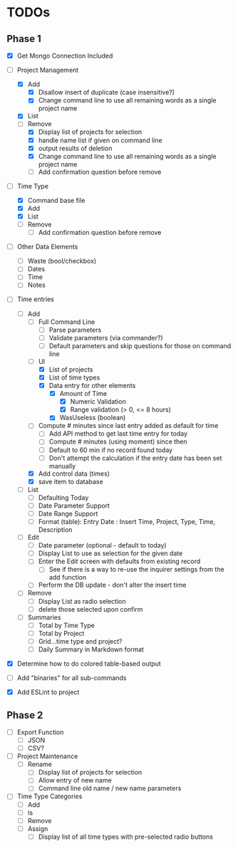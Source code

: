 # TODOs

## Phase 1

- [x] Get Mongo Connection Included
- [ ] Project Management
    - [x] Add
        - [x] Disallow insert of duplicate (case insensitive?)
        - [x] Change command line to use all remaining words as a single project name
    - [x] List
    - [ ] Remove
        - [x] Display list of projects for selection
        - [x] handle name list if given on command line
        - [x] output results of deletion
        - [x] Change command line to use all remaining words as a single project name
        - [ ] Add confirmation question before remove
- [ ] Time Type
    - [x] Command base file
    - [x] Add
    - [x] List
    - [ ] Remove
        - [ ] Add confirmation question before remove
- [ ] Other Data Elements
    - [ ] Waste (bool/checkbox)
    - [ ] Dates
    - [ ] Time
    - [ ] Notes
- [ ] Time entries
    - [ ] Add
        - [ ] Full Command Line
            - [ ] Parse parameters
            - [ ] Validate parameters (via commander?)
            - [ ] Default parameters and skip questions for those on command line
        - [ ] UI
            - [x] List of projects
            - [x] List of time types
            - [x] Data entry for other elements
                - [x] Amount of Time
                    - [x] Numeric Validation
                    - [x] Range validation (> 0, <= 8 hours)
                - [x] WasUseless (boolean)
        - [ ] Compute # minutes since last entry added as default for time
            - [ ] Add API method to get last time entry for today
            - [ ] Compute # minutes (using moment) since then
            - [ ] Default to 60 min if no record found today
            - [ ] Don't attempt the calculation if the entry date has been set manually
        - [x] Add control data (times)
        - [x] save item to database
    - [ ] List
        - [ ] Defaulting Today
        - [ ] Date Parameter Support
        - [ ] Date Range Support
        - [ ] Format (table): Entry Date : Insert Time, Project, Type, Time, Description
    - [ ] Edit
        - [ ] Date parameter (optional - default to today)
        - [ ] Display List to use as selection for the given date
        - [ ] Enter the Edit screen with defaults from existing record
            - [ ] See if there is a way to re-use the inquirer settings from the add function
        - [ ] Perform the DB update - don't alter the insert time
    - [ ] Remove
        - [ ] Display List as radio selection
        - [ ] delete those selected upon confirm
    - [ ] Summaries
        - [ ] Total by Time Type
        - [ ] Total by Project
        - [ ] Grid...time type and project?
        - [ ] Daily Summary in Markdown format
- [x] Determine how to do colored table-based output
- [ ] Add "binaries" for all sub-commands
- [x] Add ESLint to project


## Phase 2

- [ ] Export Function
    - [ ] JSON
    - [ ] CSV?
- [ ] Project Maintenance
    - [ ] Rename
        - [ ] Display list of projects for selection
        - [ ] Allow entry of new name
        - [ ] Command line old name / new name parameters
- [ ] Time Type Categories
    - [ ] Add
    - [ ] ls
    - [ ] Remove
    - [ ] Assign
        - [ ] Display list of all time types with pre-selected radio buttons
